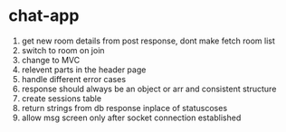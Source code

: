 # chat-app

1. get new room details from post response, dont make fetch room list
2. switch to room on join
3. change to MVC
4. relevent parts in the header page
5. handle different error cases
6. response should always be an object or arr and consistent structure
7. create sessions table
8. return strings from db response inplace of statuscoses
9. allow msg screen only after socket connection established
